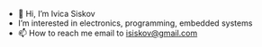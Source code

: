 - 👋 Hi, I’m Ivica Siskov
-   I’m interested in electronics, programming, embedded systems
- 📫 How to reach me
    email to <isiskov@gmail.com>

<!---
isiskov/isiskov is a ✨ special ✨ repository because its `README.md` (this file) appears on your GitHub profile.
You can click the Preview link to take a look at your changes.
--->
